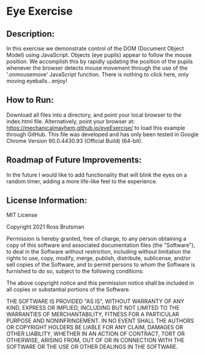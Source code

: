 # Eye Exercise
## Description:
In this exercise we demonstrate control of the DOM (Document Object Model) using JavaScript.  Objects (eye pupils) appear to follow the mouse position.  We accomplish this by rapidly updating the position of the pupils whenever the browser detects mouse movement through the use of the '.onmousemove' JavaScript function.
There is nothing to click here, only moving eyeballs...enjoy!
## How to Run:
Download all files into a directory, and point your local browser to the index.html file.  Alternatively, point your browser at: https://mechanicalmayhem.github.io/eyeExercise/ to load this example through GitHub.  This file was developed and has only been tested in Google Chrome Version 90.0.4430.93 (Official Build) (64-bit).
## Roadmap of Future Improvements:
In the future I would like to add functionality that will blink the eyes on a random timer, adding a more life-like feel to the experience.
## License Information:
MIT License

Copyright 2021 Ross Brutsman

Permission is hereby granted, free of charge, to any person obtaining a copy of this software and associated documentation files (the "Software"), to deal in the Software without restriction, including without limitation the rights to use, copy, modify, merge, publish, distribute, sublicense, and/or sell copies of the Software, and to permit persons to whom the Software is furnished to do so, subject to the following conditions:

The above copyright notice and this permission notice shall be included in all copies or substantial portions of the Software.

THE SOFTWARE IS PROVIDED "AS IS", WITHOUT WARRANTY OF ANY KIND, EXPRESS OR IMPLIED, INCLUDING BUT NOT LIMITED TO THE WARRANTIES OF MERCHANTABILITY, FITNESS FOR A PARTICULAR PURPOSE AND NONINFRINGEMENT. IN NO EVENT SHALL THE AUTHORS OR COPYRIGHT HOLDERS BE LIABLE FOR ANY CLAIM, DAMAGES OR OTHER LIABILITY, WHETHER IN AN ACTION OF CONTRACT, TORT OR OTHERWISE, ARISING FROM, OUT OF OR IN CONNECTION WITH THE SOFTWARE OR THE USE OR OTHER DEALINGS IN THE SOFTWARE.
